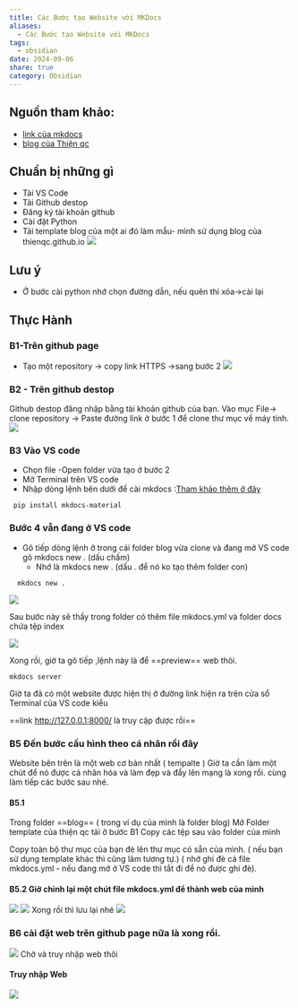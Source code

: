 ```yaml
---
title: Các Bước tạo Website với MKDocs
aliases:
  - Các Bước tạo Website với MKDocs
tags:
  - obsidian
date: 2024-09-06
share: true
category: Obsidian
---
```

## Nguồn tham khảo:
- [link của mkdocs](https://squidfunk.github.io/mkdocs-material/getting-started/)
- [blog của Thiện qc](https://thienqc.github.io/blog/tags/)
## Chuẩn bị những gì

- Tải VS Code
- Tải Github destop
-  Đăng ký tài khoản github
- Cài đặt Python
- Tải template blog của một ai đó làm mẫu- mình sử dụng blog của thienqc.github.io
![](https://i.imgur.com/HHVnbz8.png)

## Lưu ý
-  Ở bước cài python nhớ chọn đường dẫn, nếu quên thì xóa->cài lại 
## Thực Hành

### B1-Trên github page
- Tạo một repository -> copy link HTTPS ->sang bước 2
![](https://i.imgur.com/9uaeMmK.png)

### B2 - Trên github destop 

Github destop đăng nhập bằng tài khoản github của bạn.
Vào mục File-> clone repository -> Paste đường link ở bước 1 để clone thư mục về máy tính. 
![](https://i.imgur.com/tGhBdw0.png)

### B3  Vào VS code
 - Chọn file -Open folder vừa tạo ở bước 2
 - Mở Terminal trên VS code
 -  Nhập dòng lệnh bên dưới để cài mkdocs :[Tham khảo thêm ở đây](https://squidfunk.github.io/mkdocs-material/getting-started/)
 
```
 pip install mkdocs-material
```
### Bước 4 vẫn đang ở VS code

- Gõ tiếp dòng lệnh ở trong cái folder blog  vừa clone và đang mở VS code gõ mkdocs new . (dấu chấm) 
  - Nhớ là mkdocs new . (dấu . để nó ko tạo thêm folder con)
  
```
  mkdocs new . 
```
![](https://i.imgur.com/fX0eRRn.png)

Sau bước này sẽ thấy trong folder có thêm file mkdocs.yml và folder docs chứa tệp index

![](https://i.imgur.com/EYg61hK.png)

Xong rồi, giờ ta gõ tiếp ,lệnh này là để ==preview== web thôi. 


```
mkdocs server
```

Giờ ta đã có một website được hiện thị ở đường link hiện ra trên cửa sổ Terminal của VS code kiểu 

 ==link http://127.0.0.1:8000/ là truy cập được rồi==

### B5 Đến bước cấu hình theo cá nhân rồi đây

Website bên trên là một web cơ bản nhất ( tempalte ) Giờ ta cần làm một chút để nó được cá nhân hóa và làm đẹp và đẩy lên mạng là xong rồi. cùng làm tiếp các bước sau nhé.

#### B5.1 
 Trong folder ==blog==  ( trong ví dụ của mình là folder blog)
Mở Folder template của thiện qc tải ở bước B1 Copy các tệp sau vào folder của mình

Copy toàn bộ thư mục của bạn đè lên thư mục có sẵn  của mình.
 ( nếu bạn sử dụng template khác thì cũng làm tương tự.)
( nhớ ghi đè cả file mkdocs.yml - nếu đang mở ở VS code thì tắt đi để nó được ghi đè).
#### B5.2 Giờ chỉnh lại một chút file mkdocs.yml để thành web của mình

![](https://i.imgur.com/MDp8rEm.png)
![](https://i.imgur.com/qlNAB2Q.png)
Xong rồi thì lưu lại nhé
![](https://i.imgur.com/Y5icZXE.png)
### B6 cài đặt web trên github page nữa là xong rồi.

![](https://i.imgur.com/LmEl2s8.png)
Chờ và truy nhập web thôi

#### Truy nhập Web
![](https://i.imgur.com/9ODJJ5S.png)
